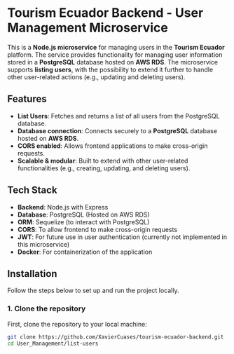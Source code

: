 # Tourism Ecuador Backend - User Management Microservice

This is a **Node.js microservice** for managing users in the **Tourism Ecuador** platform. The service provides functionality for managing user information stored in a **PostgreSQL** database hosted on **AWS RDS**. The microservice supports **listing users**, with the possibility to extend it further to handle other user-related actions (e.g., updating and deleting users).

## Features

- **List Users**: Fetches and returns a list of all users from the PostgreSQL database.
- **Database connection**: Connects securely to a **PostgreSQL** database hosted on **AWS RDS**.
- **CORS enabled**: Allows frontend applications to make cross-origin requests.
- **Scalable & modular**: Built to extend with other user-related functionalities (e.g., creating, updating, and deleting users).

## Tech Stack

- **Backend**: Node.js with Express
- **Database**: PostgreSQL (Hosted on AWS RDS)
- **ORM**: Sequelize (to interact with PostgreSQL)
- **CORS**: To allow frontend to make cross-origin requests
- **JWT**: For future use in user authentication (currently not implemented in this microservice)
- **Docker**: For containerization of the application

## Installation

Follow the steps below to set up and run the project locally.

### 1. Clone the repository

First, clone the repository to your local machine:

```bash
git clone https://github.com/XavierCuases/tourism-ecuador-backend.git
cd User_Management/list-users
